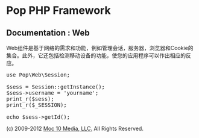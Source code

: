 Pop PHP Framework
=================

Documentation : Web
-------------------

Web组件是基于网络的需求和功能，例如管理会话，服务器，浏览器和Cookie的集合。此外，它还包括检测移动设备的功能，使您的应用程序可以作出相应的反应。

<pre>
use Pop\Web\Session;

$sess = Session::getInstance();
$sess->username = 'yourname';
print_r($sess);
print_r($_SESSION);

echo $sess->getId();
</pre>

(c) 2009-2012 [Moc 10 Media, LLC.](http://www.moc10media.com) All Rights Reserved.
